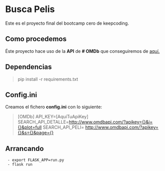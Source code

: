 ﻿

# Busca Pelis

Este es el proyecto final del bootcamp cero de keepcoding.
## Como procedemos
Éste proyecto hace uso de la **API** de **# OMDb** que conseguiremos de [aquí.](http://www.omdbapi.com/apikey.aspx)


## Dependencias

> pip install -r requirements.txt
>



## Config.ini

Creamos el fichero **config.ini** con lo siguiente:

> [OMDb]
API_KEY=[AquíTuApiKey]
SEARCH_API_DETALLE=http://www.omdbapi.com/?apikey={}&i={}&plot=full
SEARCH_API_PELI= http://www.omdbapi.com/?apikey={}&s={}&page={}

## Arrancando

     - export FLASK_APP=run.py
     - flask run


